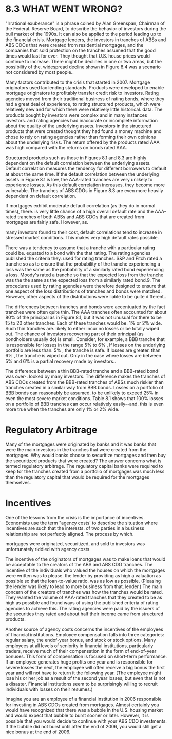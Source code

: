 # 8.3 WHAT WENT WRONG?  

"Irrational exuberance" is a phrase coined by Alan Greenspan, Chairman of the Federal. Reserve Board, to describe the behavior of investors during the bull market of the 1990s. It can also be applied to the period leading up to the financial crisis. Mortgage lenders, the investors in tranches of ABSs and ABS CDOs that were created from residential mortgages, and the companies that sold protection on the tranches assumed that the good times would last for ever. They thought that U.S. house prices would continue to increase. There might be declines in one or two areas, but the possibility of the. widespread decline shown in Figure 8.4 was a scenario not considered by most people..  

Many factors contributed to the crisis that started in 2007. Mortgage originators used lax lending standards. Products were developed to enable mortgage originators to profitably transfer credit risk to investors. Rating agencies moved from their traditional business of rating bonds, where they had a great deal of experience, to rating structured products, which were relatively new and for which there were relatively little historical. data. The products bought by investors were complex and in many instances investors. and rating agencies had inaccurate or incomplete information about the quality of the underlying assets. Investors in the structured products that were created thought they had found a money machine and chose to rely on rating agencies rather than forming their own opinions about the underlying risks. The return offered by the products rated AAA was high compared with the returns on bonds rated AAA.  

Structured products such as those in Figures 8.1 and 8.3 are highly dependent on the default correlation between the underlying assets. Default correlation measures the tendency for different borrowers to default at about the same time. If the default correlation between the underlying assets in Figure 8.1 is low, the AAA-rated tranches are very unlikely to experience losses. As this default correlation increases, they become more vulnerable. The tranches of ABS CDOs in Figure 8.3 are even more heavily dependent on default correlation.  

If mortgages exhibit moderate default correlation (as they do in normal times), there. is very little chance of a high overall default rate and the AAA-rated tranches of both ABSs and ABS CDOs that are created from mortgages are fairly safe. However, as.  

many investors found to their cost, default correlations tend to increase in stressed market conditions. This makes very high default rates possible.  

There was a tendency to assume that a tranche with a particular rating could be. equated to a bond with the that rating. The rating agencies published the criteria they. used for rating tranches. S&P and Fitch rated a tranche so as to ensure that the probability of the tranche experiencing a loss was the same as the probability of a similarly rated bond experiencing a loss. Moody's rated a tranche so that the expected loss from the tranche was the the same as the expected loss from a similarly rated bond.9. The procedures used by rating agencies were therefore designed to ensure that one aspect of the loss distributions of tranches and bonds were matched. However, other aspects of the distributions were liable to be quite different..  

The differences between tranches and bonds were accentuated by the fact tranches were often quite thin. The AAA tranches often accounted for about $80\%$ of the principal as in Figure 8.1, but it was not unusual for there to be 15 to 20 other tranches. Each of these tranches would be. $1\%$ or $2\%$ wide. Such thin tranches are. likely to either incur no losses or be totally wiped out. The chance of investors recovering part of their principal (as bondholders usually do) is small. Consider, for example, a BBB tranche that is responsible for losses in the range $5\%$ to $6\%$ , If losses on the underlying portfolio are less than. $5\%$ , the tranche is safe. If losses are greater. than $6\%$ , the tranche is wiped out. Only in the case where losses are between $5\%$ and $6\%$ is a partial recovery made by investors..  

The difference between a thin BBB-rated tranche and a BBB-rated bond was over-. looked by many investors. The difference makes the tranches of ABS CDOs created from the BBB-rated tranches of ABSs much riskier than tranches created in a similar way from BBB bonds. Losses on a portfolio of BBB bonds can reasonably be assumed. to be unlikely to exceed $25\%$ in even the most severe market conditions. Table 8.1 shows that $100\%$ losses on a portfolio of BBB tranches can occur relatively easily--and. this is even more true when the tranches are only $1\%$ or $2\%$ wide.  

# Regulatory Arbitrage  

Many of the mortgages were originated by banks and it was banks that were the main investors in the tranches that were created from the mortgages. Why would banks choose to securitize mortgages and then buy the securitized products that were created? The answer concerns what is termed regulatory arbitrage. The regulatory capital banks were required to keep for the tranches created from a portfolio of mortgages was much less than the regulatory capital that would be required for the mortgages themselves.  

# Incentives  

One of the lessons from the crisis is the importance of incentives. Economists use the term "agency costs' to describe the situation where incentives are such that the interests. of two parties in a business relationship are not perfectly aligned. The process by which.  

mortgages were originated, securitized, and sold to investors was unfortunately riddled with agency costs.  

The incentive of the originators of mortgages was to make loans that would be acceptable to the creators of the ABS and ABS CDO tranches. The incentive of the individuals who valued the houses on which the mortgages were written was to please. the lender by providing as high a valuation as possible so that the loan-to-value ratio. was as low as possible. (Pleasing the lender was likely to lead to more business from that. lender.) The main concern of the creators of tranches was how the tranches would be rated. They wanted the volume of AAA-rated tranches that they created to be as high as possible and found ways of using the published criteria of rating agencies to achieve this. The rating agencies were paid by the issuers of the securities they rated and about half their income came from structured products.  

Another source of agency costs concerns the incentives of the employees of financial institutions. Employee compensation falls into three categories: regular salary, the endof-year bonus, and stock or stock options. Many employees at all levels of seniority in financial institutions, particularly traders, receive much of their compensation in the form of end-of-year bonuses. This form of compensation is focused on short-term performance. If an employee generates huge profits one year and is responsible for severe losses the next, the employee will often receive a big bonus the first year and will not have to return it the following year. (The employee might lose his or her job as a result of the second year losses, but even that is not a disaster. Financial institutions seem to be surprisingly willing to recruit individuals with losses on their resumes.)  

Imagine you are an employee of a financial institution in 2006 responsible for investing in ABS CDOs created from mortgages. Almost certainly you would have recognized that there was a bubble in the U.S. housing market and would expect that bubble to burst sooner or later. However, it is possible that you would decide to continue with your ABS CDO investments. If the bubble did not burst until after the end of 2006, you would still get a nice bonus at the end of 2006.  
